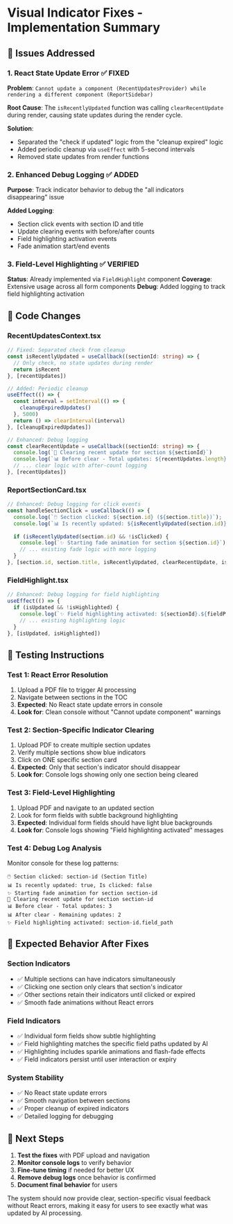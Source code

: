 # Visual Indicator Fixes - Implementation Summary

## 🎯 **Issues Addressed**

### **1. React State Update Error** ✅ FIXED
**Problem**: `Cannot update a component (RecentUpdatesProvider) while rendering a different component (ReportSidebar)`

**Root Cause**: The `isRecentlyUpdated` function was calling `clearRecentUpdate` during render, causing state updates during the render cycle.

**Solution**: 
- Separated the "check if updated" logic from the "cleanup expired" logic
- Added periodic cleanup via `useEffect` with 5-second intervals
- Removed state updates from render functions

### **2. Enhanced Debug Logging** ✅ ADDED
**Purpose**: Track indicator behavior to debug the "all indicators disappearing" issue

**Added Logging**:
- Section click events with section ID and title
- Update clearing events with before/after counts
- Field highlighting activation events
- Fade animation start/end events

### **3. Field-Level Highlighting** ✅ VERIFIED
**Status**: Already implemented via `FieldHighlight` component
**Coverage**: Extensive usage across all form components
**Debug**: Added logging to track field highlighting activation

## 🔧 **Code Changes**

### **RecentUpdatesContext.tsx**
```typescript
// Fixed: Separated check from cleanup
const isRecentlyUpdated = useCallback((sectionId: string) => {
  // Only check, no state updates during render
  return isRecent
}, [recentUpdates])

// Added: Periodic cleanup
useEffect(() => {
  const interval = setInterval(() => {
    cleanupExpiredUpdates()
  }, 5000)
  return () => clearInterval(interval)
}, [cleanupExpiredUpdates])

// Enhanced: Debug logging
const clearRecentUpdate = useCallback((sectionId: string) => {
  console.log(`🧹 Clearing recent update for section ${sectionId}`)
  console.log(`📊 Before clear - Total updates: ${recentUpdates.length}`)
  // ... clear logic with after-count logging
}, [recentUpdates])
```

### **ReportSectionCard.tsx**
```typescript
// Enhanced: Debug logging for click events
const handleSectionClick = useCallback(() => {
  console.log(`🖱️ Section clicked: ${section.id} (${section.title})`);
  console.log(`📊 Is recently updated: ${isRecentlyUpdated(section.id)}, Is clicked: ${isClicked}`);
  
  if (isRecentlyUpdated(section.id) && !isClicked) {
    console.log(`✨ Starting fade animation for section ${section.id}`);
    // ... existing fade logic with more logging
  }
}, [section.id, section.title, isRecentlyUpdated, clearRecentUpdate, isClicked])
```

### **FieldHighlight.tsx**
```typescript
// Enhanced: Debug logging for field highlighting
useEffect(() => {
  if (isUpdated && !isHighlighted) {
    console.log(`✨ Field highlighting activated: ${sectionId}.${fieldPath}`);
    // ... existing highlighting logic
  }
}, [isUpdated, isHighlighted])
```

## 🧪 **Testing Instructions**

### **Test 1: React Error Resolution**
1. Upload a PDF file to trigger AI processing
2. Navigate between sections in the TOC
3. **Expected**: No React state update errors in console
4. **Look for**: Clean console without "Cannot update component" warnings

### **Test 2: Section-Specific Indicator Clearing**
1. Upload PDF to create multiple section updates
2. Verify multiple sections show blue indicators
3. Click on ONE specific section card
4. **Expected**: Only that section's indicator should disappear
5. **Look for**: Console logs showing only one section being cleared

### **Test 3: Field-Level Highlighting**
1. Upload PDF and navigate to an updated section
2. Look for form fields with subtle background highlighting
3. **Expected**: Individual form fields should have light blue backgrounds
4. **Look for**: Console logs showing "Field highlighting activated" messages

### **Test 4: Debug Log Analysis**
Monitor console for these log patterns:
```
🖱️ Section clicked: section-id (Section Title)
📊 Is recently updated: true, Is clicked: false
✨ Starting fade animation for section section-id
🧹 Clearing recent update for section section-id
📊 Before clear - Total updates: 3
📊 After clear - Remaining updates: 2
✨ Field highlighting activated: section-id.field_path
```

## 🎯 **Expected Behavior After Fixes**

### **Section Indicators**
- ✅ Multiple sections can have indicators simultaneously
- ✅ Clicking one section only clears that section's indicator
- ✅ Other sections retain their indicators until clicked or expired
- ✅ Smooth fade animations without React errors

### **Field Indicators**
- ✅ Individual form fields show subtle highlighting
- ✅ Field highlighting matches the specific field paths updated by AI
- ✅ Highlighting includes sparkle animations and flash-fade effects
- ✅ Field indicators persist until user interaction or expiry

### **System Stability**
- ✅ No React state update errors
- ✅ Smooth navigation between sections
- ✅ Proper cleanup of expired indicators
- ✅ Detailed logging for debugging

## 🚀 **Next Steps**

1. **Test the fixes** with PDF upload and navigation
2. **Monitor console logs** to verify behavior
3. **Fine-tune timing** if needed for better UX
4. **Remove debug logs** once behavior is confirmed
5. **Document final behavior** for users

The system should now provide clear, section-specific visual feedback without React errors, making it easy for users to see exactly what was updated by AI processing.